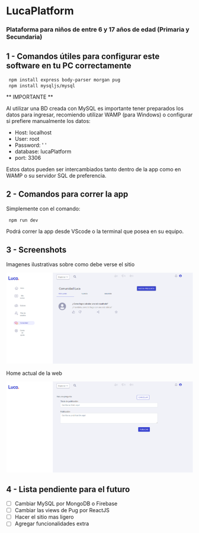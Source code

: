 # LucaPlatform

### Plataforma para niños de entre 6 y 17 años de edad (Primaria y Secundaria)

## 1 - Comandos útiles para configurar este software en tu PC correctamente

```
 npm install express body-parser morgan pug 
 npm install mysqljs/mysql
```

** IMPORTANTE **

Al utilizar una BD creada con MySQL es importante tener preparados los datos para ingresar, recomiendo utilizar WAMP (para Windows) o configurar si prefiere manualmente los datos:

- Host: localhost
- User: root
- Password: ' '
- database: lucaPlatform
- port: 3306

Estos datos pueden ser intercambiados tanto dentro de la app como en WAMP o su servidor SQL de preferencia.

## 2 - Comandos para correr la app

Simplemente con el comando:

```
 npm run dev
```

Podrá correr la app desde VScode o la terminal que posea en su equipo.

## 3 - Screenshots

Imagenes ilustrativas sobre como debe verse el sitio

![home-image](https://github.com/EliasLeguizamon123/lucaPlatform/blob/main/platformAll.png)

Home actual de la web

![preguntas](https://github.com/EliasLeguizamon123/lucaPlatform/blob/main/platformQuestion.png)

## 4 - Lista pendiente para el futuro

- [ ] Cambiar MySQL por MongoDB o Firebase
- [ ] Cambiar las views de Pug por ReactJS
- [ ] Hacer el sitio mas ligero
- [ ] Agregar funcionalidades extra

